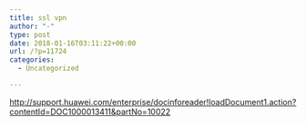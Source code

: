 ```yaml
---
title: ssl vpn
author: "-"
type: post
date: 2018-01-16T03:11:22+00:00
url: /?p=11724
categories:
  - Uncategorized

---
```

http://support.huawei.com/enterprise/docinforeader!loadDocument1.action?contentId=DOC1000013411&partNo=10022